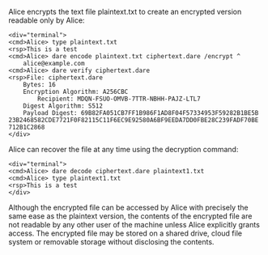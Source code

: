 
Alice encrypts the text file plaintext.txt to create an encrypted version
readable only by Alice:


~~~~
<div="terminal">
<cmd>Alice> type plaintext.txt
<rsp>This is a test
<cmd>Alice> dare encode plaintext.txt ciphertext.dare /encrypt ^
    alice@example.com 
<cmd>Alice> dare verify ciphertext.dare
<rsp>File: ciphertext.dare
    Bytes: 16
    Encryption Algorithm: A256CBC
        Recipient: MDQN-FSUO-OMVB-7TTR-NBHH-PAJZ-LTL7
    Digest Algorithm: S512
    Payload Digest: 69B82FA051CB7FF1B986F1AD8F04F57334953F59282B1BE5B
23B2468582CDE7721F0F82115C11F6EC9E92580A6BF9EEDA7DD0FBE28C239FADF70BE
712B1C2868
</div>
~~~~

Alice can recover the file at any time using the decryption command:


~~~~
<div="terminal">
<cmd>Alice> dare decode ciphertext.dare plaintext1.txt
<cmd>Alice> type plaintext1.txt
<rsp>This is a test
</div>
~~~~

Although the encrypted file can be accessed by Alice with precisely the same ease as the plaintext
version, the contents of the encrypted file are not readable by any other user of the machine unless 
Alice explicitly grants access. The encrypted file may be stored on a shared drive, cloud file system
or removable storage without disclosing the contents.

